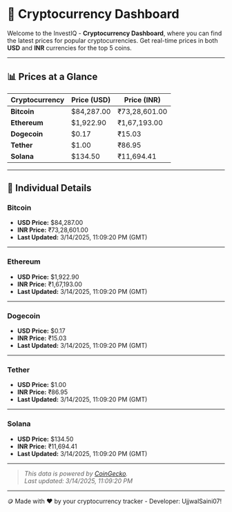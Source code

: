 
# 🚀 Cryptocurrency Dashboard

Welcome to the InvestIQ - **Cryptocurrency Dashboard**, where you can find the latest prices for popular cryptocurrencies. Get real-time prices in both **USD** and **INR** currencies for the top 5 coins.

---

## 📊 Prices at a Glance

| **Cryptocurrency** | **Price (USD)**       | **Price (INR)**        |
|---------------------|-----------------------|------------------------|
| **Bitcoin**   | $84,287.00 | ₹73,28,601.00 |
| **Ethereum**   | $1,922.90 | ₹1,67,193.00 |
| **Dogecoin**   | $0.17 | ₹15.03 |
| **Tether**   | $1.00 | ₹86.95 |
| **Solana**   | $134.50 | ₹11,694.41 |

---

## 📌 Individual Details

### Bitcoin

- **USD Price:** $84,287.00
- **INR Price:** ₹73,28,601.00
- **Last Updated:** 3/14/2025, 11:09:20 PM (GMT)
---


### Ethereum

- **USD Price:** $1,922.90
- **INR Price:** ₹1,67,193.00
- **Last Updated:** 3/14/2025, 11:09:20 PM (GMT)
---


### Dogecoin

- **USD Price:** $0.17
- **INR Price:** ₹15.03
- **Last Updated:** 3/14/2025, 11:09:20 PM (GMT)
---


### Tether

- **USD Price:** $1.00
- **INR Price:** ₹86.95
- **Last Updated:** 3/14/2025, 11:09:20 PM (GMT)
---


### Solana

- **USD Price:** $134.50
- **INR Price:** ₹11,694.41
- **Last Updated:** 3/14/2025, 11:09:20 PM (GMT)
---


> _This data is powered by [CoinGecko](https://www.coingecko.com)._  
> _Last updated: 3/14/2025, 11:09:20 PM_  

---
🪙 Made with ❤️ by your cryptocurrency tracker - Developer: UjjwalSaini07!
